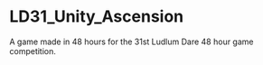 LD31_Unity_Ascension
====================

A game made in 48 hours for the 31st Ludlum Dare 48 hour game competition.
